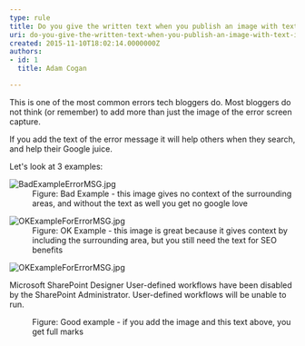 ```yaml
---
type: rule
title: Do you give the written text when you publish an image with text in it?
uri: do-you-give-the-written-text-when-you-publish-an-image-with-text-in-it
created: 2015-11-10T18:02:14.0000000Z
authors:
- id: 1
  title: Adam Cogan

---
```




<span class='intro'> <p>​This is one of the most common errors tech bloggers do. Most bloggers do not think (or remember) to add more than just the image of the error screen capture.<br></p><p>If you add the text of the error message it will help others when they search, and help their Google juice.</p> </span>

<p>​​Let's look at 3 examples&#58;​​</p><dl class="badImage"><dt><img src="./BadExampleErrorMSG.jpg" alt="BadExampleErrorMSG.jpg" /></dt><dd>Figure&#58; Bad Example - this image gives no context of the surrounding areas, and without the text as well you get no google love</dd></dl><dl class="image"><dt><img src="./OKExampleForErrorMSG.jpg" alt="OKExampleForErrorMSG.jpg" /></dt><dd>Figure&#58; OK Example - this image is great because it gives context by including the surrounding area, but you still need the text for SEO benefits</dd></dl><dl class="goodImage"><dt><img src="./OKExampleForErrorMSG.jpg" alt="OKExampleForErrorMSG.jpg" /><p class="ssw15-rteElement-GreyBox">
   Microsoft SharePoint Designer 
User-defined workflows have been disabled by the SharePoint Administrator. User-defined workflows will be unable to run.
​</p></dt><dd>Figure&#58; Good example - if you add the image and this text above, you get full marks</dd></dl>


